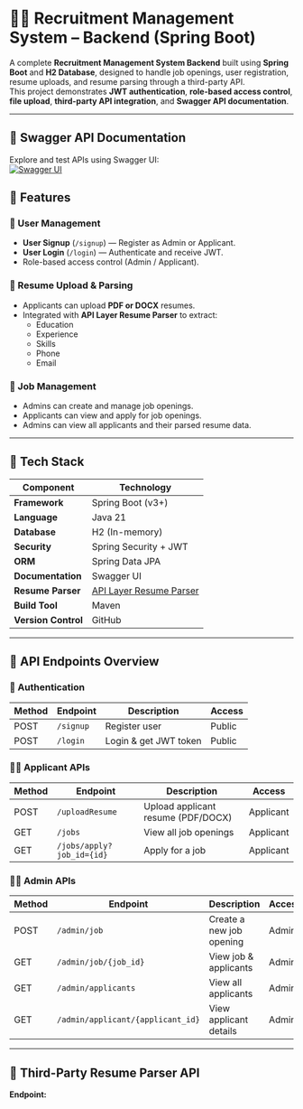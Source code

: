 # 🧑‍💼 Recruitment Management System – Backend (Spring Boot)

A complete **Recruitment Management System Backend** built using **Spring Boot** and **H2 Database**, designed to handle job openings, user registration, resume uploads, and resume parsing through a third-party API.  
This project demonstrates **JWT authentication**, **role-based access control**, **file upload**, **third-party API integration**, and **Swagger API documentation**.

---

## 📘 Swagger API Documentation
Explore and test APIs using Swagger UI:  
[![Swagger UI](https://img.shields.io/badge/Swagger-UI-green?logo=swagger&logoColor=white)](http://localhost:9090/swagger-ui/index.html)


## 🚀 Features

### 👤 User Management
- **User Signup** (`/signup`) — Register as Admin or Applicant.
- **User Login** (`/login`) — Authenticate and receive JWT.
- Role-based access control (Admin / Applicant).

### 📄 Resume Upload & Parsing
- Applicants can upload **PDF or DOCX** resumes.
- Integrated with **API Layer Resume Parser** to extract:
  - Education  
  - Experience  
  - Skills  
  - Phone  
  - Email  

### 💼 Job Management
- Admins can create and manage job openings.
- Applicants can view and apply for job openings.
- Admins can view all applicants and their parsed resume data.

---

## 🧠 Tech Stack

| Component | Technology |
|------------|-------------|
| **Framework** | Spring Boot (v3+) |
| **Language** | Java 21 |
| **Database** | H2 (In-memory) |
| **Security** | Spring Security + JWT |
| **ORM** | Spring Data JPA |
| **Documentation** | Swagger UI |
| **Resume Parser** | [API Layer Resume Parser](https://api.apilayer.com/resume_parser/upload) |
| **Build Tool** | Maven |
| **Version Control** | GitHub |

---

## 🧩 API Endpoints Overview

### 🔐 Authentication
| Method | Endpoint | Description | Access |
|--------|-----------|--------------|--------|
| POST | `/signup` | Register user | Public |
| POST | `/login` | Login & get JWT token | Public |

### 👨‍💼 Applicant APIs
| Method | Endpoint | Description | Access |
|--------|-----------|--------------|--------|
| POST | `/uploadResume` | Upload applicant resume (PDF/DOCX) | Applicant |
| GET | `/jobs` | View all job openings | Applicant |
| GET | `/jobs/apply?job_id={id}` | Apply for a job | Applicant |

### 🧑‍💻 Admin APIs
| Method | Endpoint | Description | Access |
|--------|-----------|--------------|--------|
| POST | `/admin/job` | Create a new job opening | Admin |
| GET | `/admin/job/{job_id}` | View job & applicants | Admin |
| GET | `/admin/applicants` | View all applicants | Admin |
| GET | `/admin/applicant/{applicant_id}` | View applicant details | Admin |

---

## 🧾 Third-Party Resume Parser API

**Endpoint:**  
